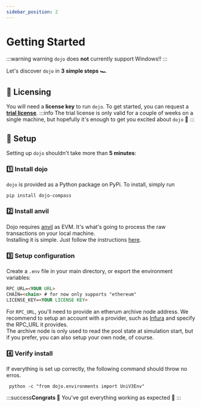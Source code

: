 ```yaml
---
sidebar_position: 2
---
```


# Getting Started

:::warning warning
`dojo` does **not** currently support Windows!!
:::

Let's discover `dojo` in **3 simple steps** 🏎️

## 📄 Licensing

You will need a **license key** to run `dojo`. To get started, you can request a **[trial license](mailto:elisabeth@compasslabs.ai?subject=Dojo%20trial%20license%20request&body=%3C%20Please%20let%20us%20know%20your%20name%20and%20the%20company%20you%20represent.%20We'll%20get%20back%20ASAP%20%3E)**.
:::info
The trial license is only valid for a couple of weeks on a single machine, but hopefully it's enough to get you excited about `dojo` 🥳
:::

<!-- ## 🎬 Prerequisites
There's a few more things you need to set up for `dojo`. If you've done some coding in web3 before, chances are you're good to go already!

1. **RPC Node provider**: setup an account with a provider, such as [Infura](https://www.infura.io/), or use your own **archive node**. You'll need the RPC_URL it provides. e.g. `https://mainnet.infura.io/v3/ac8ee<...>961`
2. **A local ethereum development environment**: we recently switched from [hardhat](https://hardhat.org/) to [anvil](https://github.com/foundry-rs/foundry). Check out the installation guide [here](https://book.getfoundry.sh/getting-started/installation). -->

## 🏃 Setup

Setting up `dojo` shouldn't take more than **5 minutes**:

### 1️⃣ Install dojo
`dojo` is provided as a Python package on PyPi.
To install, simply run  
```
pip install dojo-compass
```

### 2️⃣ Install anvil
Dojo requires [anvil](https://book.getfoundry.sh/anvil/) as EVM. It's what's going to process the raw transactions on your local machine.  
Installing it is simple. Just follow the instructions [here](https://book.getfoundry.sh/getting-started/installation).


### 3️⃣ Setup configuration
Create a `.env` file in your main directory, or export the environment variables:
```md title=".env" {1-4}
RPC_URL=<YOUR URL>
CHAIN=<chain> # for now only supports "ethereum"
LICENSE_KEY=<YOUR LICENSE KEY>
```

For `RPC_URL`, you'll need to provide an etherum archive node address. We recommend to setup an account with a provider, such as [Infura](https://www.infura.io/) and specify the RPC_URL it provides.  
The archive node is only used to read the pool state at simulation start, but if you prefer, you can also setup your own node, of course.

### 4️⃣ Verify install
If everything is set up correctly, the following command should throw no erros.
```
 python -c "from dojo.environments import UniV3Env"
```

:::success**Congrats 🥳**
You've got everything working as expected 🏁
:::